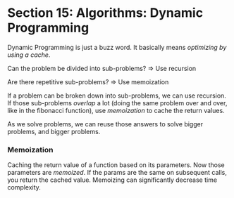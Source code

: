 # Section 15: Algorithms: Dynamic Programming

Dynamic Programming is just a buzz word. It basically means *optimizing by using a cache*.

Can the problem be divided into sub-problems?
=> Use recursion

Are there repetitive sub-problems?
=> Use memoization

If a problem can be broken down into sub-problems, we can use recursion. If those sub-problems *overlap* a lot (doing the same problem over and over, like in the fibonacci function), use *memoization* to cache the return values.

As we solve problems, we can reuse those answers to solve bigger problems, and bigger problems.

### Memoization

Caching the return value of a function based on its parameters.
Now those parameters are *memoized*.
If the params are the same on subsequent calls, you return the cached value.
Memoizing can significantly decrease time complexity.
